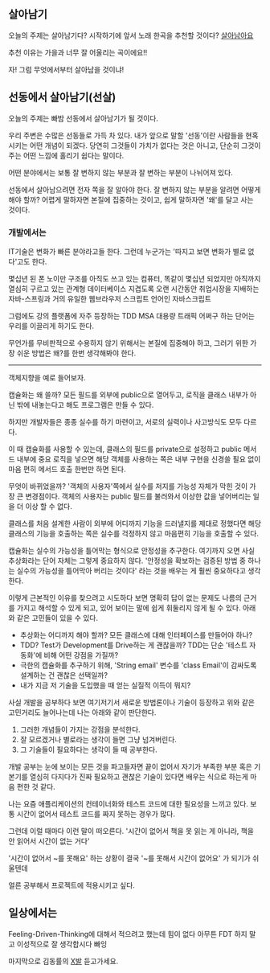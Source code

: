 ## 살아남기

오늘의 주제는 살아남기다?
시작하기에 앞서 노래 한곡을 추천할 것이다?
[살아남아요](https://youtu.be/nCS3LVBPXb8?si=pN0hM-1mgC08ViKN)

추천 이유는 가을과 너무 잘 어울리는 곡이에요!!

자! 
그럼 무엇에서부터 살아남을 것이냐!

## 선동에서 살아남기(선살)

오늘의 주제는 빠밤
선동에서 살아남기가 될 것이다.

우리 주변은 수많은 선동들로 가득 차 있다.
내가 앞으로 말할 '선동'이란 사람들을 현혹시키는 어떤 개념이 되겠다.
당연히 그것들이 가치가 없다는 것은 아니고,
단순히 그것이 주는 어떤 느낌에 홀리기 쉽다는 말이다.

어떤 분야에서는 보통 
잘 변하지 않는 부분과 잘 변하는 부분이 나뉘어져 있다.

선동에서 살아남으려면 전자 쪽을 잘 알아야 한다.
잘 변하지 않는 부분을 알려면 어떻게 해야 할까?
어렵게 말하자면 본질에 집중하는 것이고,
쉽게 말하자면 '왜'를 달고 사는 것이다.

### 개발에서는

IT기술은 변화가 빠른 분야라고들 한다.
그런데 누군가는 '따지고 보면 변화가 별로 없다'고도 한다.

몇십년 된 폰 노이만 구조를 아직도 쓰고 있는 컴퓨터,
똑같이 몇십년 되었지만 아직까지 열심히 구르고 있는 관계형 데이터베이스
지겹도록 오랜 시간동안 취업시장을 지배하는 자바-스프링과
거의 유일한 웹브라우저 스크립트 언어인 자바스크립트

그럼에도 강의 플랫폼에 자주 등장하는
TDD MSA 대용량 트래픽 어쩌구 하는 단어는 우리를 이끌리게 하기도 한다.

무언가를 무비판적으로 수용하지 않기 위해서는
본질에 집중해야 하고, 그러기 위한 가장 쉬운 방법은 왜?를 한번 생각해봐야 한다.

---

객체지향을 예로 들어보자.

캡슐화는 왜 쓸까?
모든 필드를 외부에 public으로 열어두고, 로직을 클래스 내부가 아닌 밖에 내놓는다고 해도
프로그램은 만들 수 있다.

하지만 개발자들은 종종 실수를 하기 마련이고, 서로의 실력이나 사고방식도 모두 다르다.

이 때 캡슐화를 사용할 수 있는데,
클래스의 필드를 private으로 설정하고
public 메서드 내부에 중요 로직을 넣으면
해당 객체를 사용하는 쪽은 내부 구현을 신경쓸 필요 없이
마음 편히 메서드 호출 한번만 하면 된다.

무엇이 바뀌었을까?
'객체의 사용자'쪽에서 실수를 저지를 가능성 자체가 막힌 것이 가장 큰 변경점이다.
객체의 사용자는 public 필드를 불러와서 이상한 값을 넣어버리는 일을 더 이상 할 수 없다.

클래스를 처음 설계한 사람이 외부에 어디까지 기능을 드러낼지를 제대로 정했다면
해당 클래스의 기능을 호출하는 쪽은 실수를 걱정하지 않고 마음편히 기능을 호출할 수 있다.

캡슐화는 실수의 가능성을 틀어막는 형식으로 안정성을 추구한다.
여기까지 오면 사실 추상화라는 단어 자체는 그렇게 중요하지 않다.
'안정성을 확보하는 검증된 방법 중 하나는 실수의 가능성을 틀어막아 버리는 것이다'
라는 것을 배우는 게 훨씬 중요하다고 생각한다.


이렇게 근본적인 이유를 찾으려고 시도하다 보면
명확히 답이 없는 문제도 나름의 근거를 가지고 해석할 수 있게 되고, 
있어 보이는 말에 쉽게 휘둘리지 않게 될 수 있다.
아래와 같은 고민들이 있을 수 있다.

- 추상화는 어디까지 해야 할까? 모든 클래스에 대해 인터페이스를 만들어야 하나?
- TDD? Test가 Development를 Drive하는 게 괜찮을까? TDD는 단순 '테스트 자동화'에 비해 어떤 강점을 가질까?
- 극한의 캡슐화를 추구하기 위해, 'String email' 변수를 'class Email'이 감싸도록 설계하는 건 괜찮은 선택일까?
- 내가 지금 저 기술을 도입했을 때 얻는 실질적 이득이 뭐지?


사실 개발을 공부하다 보면 여기저기서 새로운 방법론이나 기술이 등장하고 위와 같은 고민거리도 늘어나는데
나는 아래와 같이 판단한다.

1. 그러한 개념들이 가지는 강점을 분석한다.
2. 잘 모르겠거나 별로라는 생각이 들면 그냥 넘겨버린다.
3. 그 기술들이 필요하다는 생각이 들 때 공부한다.

개발 공부는 눈에 보이는 모든 것을 파고들자면 끝이 없어서
자기가 부족한 부분 혹은 기본기를 열심히 다지다가
진짜 필요하고 괜찮은 기술이 있다면 배우는 식으로 하는게 마음 편한 것 같다.

나는 요즘 애플리케이션의 컨테이너화와 테스트 코드에 대한 필요성을 느끼고 있다.
보통 시간이 없어서 테스트 코드를 짜지 못하는 경우가 많다.

그런데 이럴 때마다 이런 말이 떠오른다.
'시간이 없어서 책을 못 읽는 게 아니라, 책을 안 읽어서 시간이 없는 거다'

'시간이 없어서 ~를 못해요' 하는 상황이 결국
'~를 못해서 시간이 없어요' 가 되기가 쉬울텐데

얼른 공부해서 프로젝트에 적용시키고 싶다.

## 일상에서는

Feeling-Driven-Thinking에 대해서 적으려고 했는데
힘이 없다
아무튼 FDT 하지 말고 이성적으로 잘 생각합시다
빠잉

마지막으로 김동률의 [X발](https://youtu.be/PBWuX-b38XU?si=8ijCZSIQiKeUr2_2)
듣고가세요.